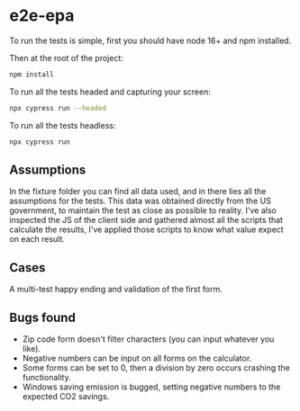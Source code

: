 # e2e-epa

To run the tests is simple, first you should have node 16+ and npm installed.

Then at the root of the project:
```bash
npm install
```

To run all the tests headed and capturing your screen:

```bash
npx cypress run --headed
```

To run all the tests headless:

```bash
npx cypress run
```

## Assumptions
In the fixture folder you can find all data used, and in there lies all the assumptions for the tests. This data was obtained directly from the US government, to maintain the test as close as possible to reality. I've also inspected the JS of the client side and gathered almost all the scripts that calculate the results, I've applied those scripts to know what value expect on each result.

## Cases
A multi-test happy ending and validation of the first form.

## Bugs found
- Zip code form doesn't filter characters (you can input whatever you like).
- Negative numbers can be input on all forms on the calculator.
- Some forms can be set to 0, then a division by zero occurs crashing the functionality.
- Windows saving emission is bugged, setting negative numbers to the expected CO2 savings.
